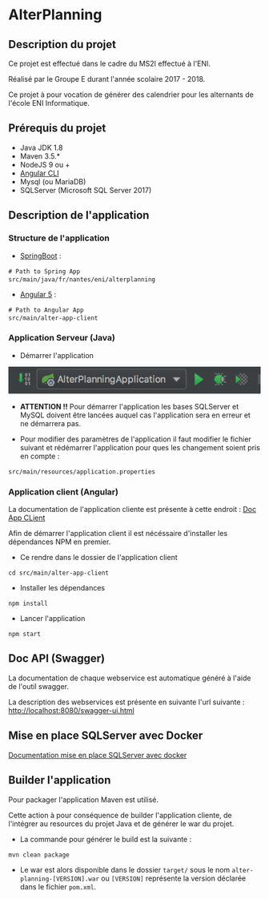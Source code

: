 # AlterPlanning

## Description du projet

Ce projet est effectué dans le cadre du MS2I effectué à l'ENI.

Réalisé par le Groupe E durant l'année scolaire 2017 - 2018.

Ce projet à pour vocation de générer des calendrier pour les alternants de l'école ENI Informatique.

## Prérequis du projet

- Java JDK 1.8
- Maven 3.5.*
- NodeJS 9 ou +
- [Angular CLI](https://cli.angular.io/)
- Mysql (ou MariaDB)
- SQLServer (Microsoft SQL Server 2017)

## Description de l'application

### Structure de l'application

- [SpringBoot](https://spring.io/projects/spring-boot) : 

```shell
# Path to Spring App
src/main/java/fr/nantes/eni/alterplanning
```

- [Angular 5](https://v5.angular.io/docs) : 

```shell
# Path to Angular App
src/main/alter-app-client
```

### Application Serveur (Java)

- Démarrer l'application

![](docs/intellij.png "")

- **ATTENTION !!** Pour démarrer l'application les bases SQLServer et MySQL doivent être lancées auquel cas l'application sera en erreur et ne démarrera pas.

- Pour modifier des paramètres de l'application il faut modifier le fichier suivant et rédémarrer l'application pour ques les changement soient pris en compte :

```shell
src/main/resources/application.properties
```

### Application client (Angular)

La documentation de l'application cliente est présente à cette endroit : [Doc App CLient](src/main/alter-app-client/README.md)

Afin de démarrer l'application client il est nécéssaire d'installer les dépendances NPM en premier.

- Ce rendre dans le dossier de l'application client

```shell
cd src/main/alter-app-client
```

- Installer les dépendances

```shell
npm install
```

- Lancer l'application

```shell
npm start
```

## Doc API (Swagger)

La documentation de chaque webservice est automatique généré à l'aide de l'outil swagger.

La description des webservices est présente en suivante l'url suivante : [http://localhost:8080/swagger-ui.html](http://localhost:8080/swagger-ui.html)

## Mise en place SQLServer avec Docker

[Documentation mise en place SQLServer avec docker](docker/README.md)

## Builder l'application

Pour packager l'application Maven est utilisé.

Cette action à pour conséquence de builder l'application cliente, de l'intégrer au resources du projet Java et de générer le war du projet.

- La commande pour générer le build est la suivante : 

```shell
mvn clean package
```

- Le war est alors disponible dans le dossier `target/` sous le nom `alter-planning-[VERSION].war` ou `[VERSION]` représente la version déclarée dans le fichier `pom.xml`.